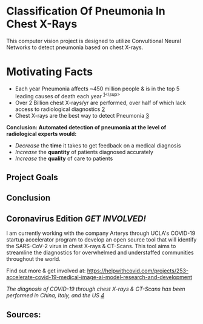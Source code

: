 # Classification Of Pneumonia In Chest X-Rays
This computer vision project is designed to utilize Convultional Neural Networks to detect pneumonia based on chest X-rays.

# Motivating Facts
- Each year Pneumonia affects ~450 million people & is in the top 5 leading causes of death each year <sup>[1]<\sup>
- Over 2 Billion chest X-rays/yr are performed, over half of which lack access to radiological diagnostics [2]
- Chest X-rays are the best way to detect Pneumonia [3]

__Conclusion: Automated detection of pneumonia at the level of radiological experts would:__
- _Decrease_ the **time** it takes to get feedback on a medical diagnosis
- _Increase_ the **quantity** of patients diagnosed accurately
- _Increase_ the **quality** of care to patients

## Project Goals




## Conclusion



## Coronavirus Edition *GET INVOLVED!*
I am currently working with the company Arterys through UCLA's COVID-19 startup accelerator program to develop an open source tool that will identify the SARS-CoV-2 virus in chest X-rays & CT-Scans. This tool aims to streamline the diagnostics for overwhelmed and understaffed communities throughout the world. 


Find out more & get involved at: https://helpwithcovid.com/projects/253-accelerate-covid-19-medical-image-ai-model-research-and-development


*The diagnosis of COVID-19 through chest X-rays & CT-Scans has been performed in China, Italy, and the US [4]*

## Sources:
[1]: https://www.thelancet.com/journals/lancet/article/PIIS0140-6736(10)61459-6/fulltext
[2]: https://arxiv.org/pdf/1711.05225.pdf
[3]: https://www.nhlbi.nih.gov/health-topics/chest-x-ray
[4]: https://jamanetwork.com/journals/jama/fullarticle/2762130
